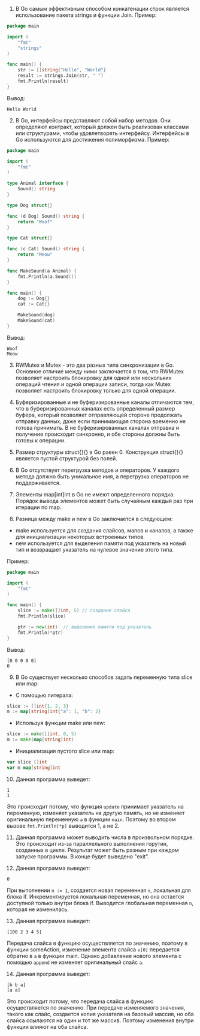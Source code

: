 1. В Go самым эффективным способом конкатенации строк является использование пакета strings и функции Join. Пример:
```go
package main

import (
	"fmt"
	"strings"
)

func main() {
	str := []string{"Hello", "World"}
	result := strings.Join(str, " ")
	fmt.Println(result)
}
```
Вывод:
```
Hello World
```

2. В Go, интерфейсы представляют собой набор методов. Они определяют контракт, который должен быть реализован классами или структурами, чтобы удовлетворять интерфейсу. Интерфейсы в Go используются для достижения полиморфизма. Пример:
```go
package main

import (
	"fmt"
)

type Animal interface {
	Sound() string
}

type Dog struct{}

func (d Dog) Sound() string {
	return "Woof"
}

type Cat struct{}

func (c Cat) Sound() string {
	return "Meow"
}

func MakeSound(a Animal) {
	fmt.Println(a.Sound())
}

func main() {
	dog := Dog{}
	cat := Cat{}

	MakeSound(dog)
	MakeSound(cat)
}
```
Вывод:
```
Woof
Meow
```

3. RWMutex и Mutex - это два разных типа синхронизации в Go. Основное отличие между ними заключается в том, что RWMutex позволяет настроить блокировку для одной или нескольких операций чтения и одной операции записи, тогда как Mutex позволяет настроить блокировку только для одной операции.

4. Буферизированные и не буферизированные каналы отличаются тем, что в буферизированных каналах есть определенный размер буфера, который позволяет отправляющей стороне продолжать отправку данных, даже если принимающая сторона временно не готова принимать. В не буферизированных каналах отправка и получение происходит синхронно, и обе стороны должны быть готовы к операции.

5. Размер структуры struct{}{} в Go равен 0. Конструкция struct{}{} является пустой структурой без полей.

6. В Go отсутствует перегрузка методов и операторов. У каждого метода должно быть уникальное имя, а перегрузка операторов не поддерживается.

7. Элементы map[int]int в Go не имеют определенного порядка. Порядок вывода элементов может быть случайным каждый раз при итерации по map.

8. Разница между make и new в Go заключается в следующем: 
- make используется для создания слайсов, мапов и каналов, а также для инициализации некоторых встроенных типов.
- new используется для выделения памяти под указатель на новый тип и возвращает указатель на нулевое значение этого типа.

Пример:
```go
package main

import (
	"fmt"
)

func main() {
	slice := make([]int, 5) // создание слайса
	fmt.Println(slice)

	ptr := new(int)  // выделение памяти под указатель
	fmt.Println(*ptr)
}
```
Вывод:
```
[0 0 0 0 0]
0
```

9. В Go существует несколько способов задать переменную типа slice или map:
- С помощью литерала:
```go
slice := []int{1, 2, 3}
m := map[string]int{"a": 1, "b": 2}
```
- Используя функции make или new:
```go
slice := make([]int, 0, 5)
m := make(map[string]int)
```
- Инициализация пустого slice или map:
```go
var slice []int
var m map[string]int
```

10. Данная программа выведет:
```
1
1
```
Это происходит потому, что функция `update` принимает указатель на переменную, изменяет указатель на другую память, но не изменяет оригинальную переменную `a` в функции `main`. Поэтому во втором вызове `fmt.Println(*p)` выводится 1, а не 2.

11. Данная программа может выводить числа в произвольном порядке. Это происходит из-за параллельного выполнения горутин, созданных в цикле. Результат может быть разным при каждом запуске программы. В конце будет выведено "exit".

12. Данная программа выведет:
```
0
```
При выполнении `n := 1`, создается новая переменная `n`, локальная для блока if. Инкрементируется локальная переменная, но она остается доступной только внутри блока if. Выводится глобальная переменная `n`, которая не изменилась.

13. Данная программа выведет:
```
[100 2 3 4 5]
```
Передача слайса в функцию осуществляется по значению, поэтому в функции someAction, изменение элемента слайса `v[0]` передается обратно в `a` в функции main. Однако добавление нового элемента с помощью `append` не изменяет оригинальный слайс `a`.

14. Данная программа выведет:
```
[b b a]
[a a]
```
Это происходит потому, что передача слайса в функцию осуществляется по значению. При передаче изменяемого значения, такого как слайс, создается копия указателя на базовый массив, но оба слайса ссылаются на один и тот же массив. Поэтому изменения внутри функции влияют на оба слайса.
